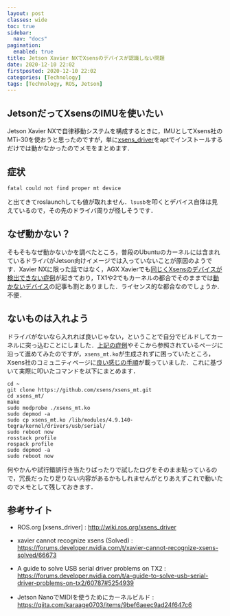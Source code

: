 ```yaml
---
layout: post
classes: wide
toc: true
sidebar:
  nav: "docs"
pagination: 
  enabled: true
title: Jetson Xavier NXでXsensのデバイスが認識しない問題
date: 2020-12-10 22:02
firstposted: 2020-12-10 22:02
categories: [Technology]
tags: [Technology, ROS, Jetson]
---
```




## JetsonだってXsensのIMUを使いたい

Jetson Xavier NXで自律移動システムを構成するときに，IMUとしてXsens社のMTi-30を使おうと思ったのですが，単に[xsens_driver](http://wiki.ros.org/xsens_driver)をaptでインストールするだけでは動かなかったのでメモをまとめます．



## 症状

```fatal could not find proper mt device```

と出てきてroslaunchしても値が取れません．```lsusb```を叩くとデバイス自体は見えているので，その先のドライバ周りが怪しそうです．



## なぜ動かない？

そもそもなぜ動かないかを調べたところ，普段のUbuntuのカーネルには含まれているドライバがJetson向けイメージでは入っていないことが原因のようです．Xavier NXに限った話ではなく，AGX Xavierでも[同じくXsensのデバイスが検出できない症例](https://forums.developer.nvidia.com/t/xavier-cannot-recognize-xsens-solved/66673)が起きており，TX1や2でもカーネルの都合でそのままでは[動かないデバイス](https://qiita.com/karaage0703/items/9bef6aeec9ad24f647c6)の記事も割とありました．ライセンス的な都合なのでしょうか．不便．



## ないものは入れよう

ドライバがないなら入れれば良いじゃない，ということで自分でビルドしてカーネルに突っ込むことにしました．[上記の症例](https://forums.developer.nvidia.com/t/xavier-cannot-recognize-xsens-solved/66673/15)やそこから参照されているページに沿って進めてみたのですが，```xsens_mt.ko```が生成されずに困っていたところ，Xsens社のコミュニティページに[良い感じの手順](https://base.xsens.com/hc/en-us/community/posts/211806629-MTi-300-not-working-on-NVIDIA-TX1-platform-Kernel-3-10-96-)が載っていました．これに基づいて実際に叩いたコマンドを以下にまとめます．


```
cd ~
git clone https://github.com/xsens/xsens_mt.git
cd xsens_mt/
make
sudo modprobe ./xsens_mt.ko
sudo depmod -a
sudo cp xsens_mt.ko /lib/modules/4.9.140-tegra/kernel/drivers/usb/serial/
sudo reboot now
rosstack profile
rospack profile
sudo depmod -a
sudo reboot now
```

何やかんや試行錯誤行き当たりばったりで試したログをそのまま貼っているので，冗長だったり足りない内容があるかもしれませんがとりあえずこれで動いたのでメモとして残しておきます．



## 参考サイト

- ROS.org [xsens_driver] : http://wiki.ros.org/xsens_driver
- xavier cannot recognize xsens (Solved) : https://forums.developer.nvidia.com/t/xavier-cannot-recognize-xsens-solved/66673

- A guide to solve USB serial driver problems on TX2 : https://forums.developer.nvidia.com/t/a-guide-to-solve-usb-serial-driver-problems-on-tx2/60787#5254939
- Jetson NanoでMIDIを使うためにカーネルビルド : https://qiita.com/karaage0703/items/9bef6aeec9ad24f647c6